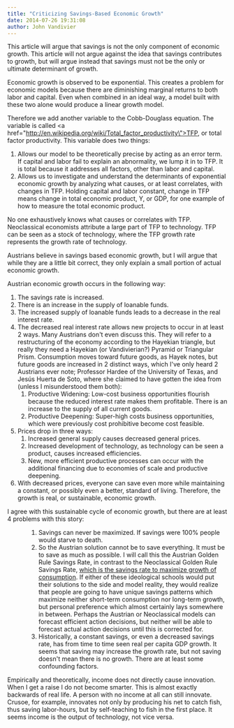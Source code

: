 ```yaml
---
title: "Criticizing Savings-Based Economic Growth"
date: 2014-07-26 19:31:08
author: John Vandivier
---
```




This article will argue that savings is not the only component of economic growth. This article will not argue against the idea that savings contributes to growth, but will argue instead that savings must not be the only or ultimate determinant of growth.

Economic growth is observed to be exponential. This creates a problem for economic models because there are diminishing marginal returns to both labor and capital. Even when combined in an ideal way, a model built with these two alone would produce a linear growth model.

Therefore we add another variable to the Cobb-Douglass equation. The variable is called <a href=\"http://en.wikipedia.org/wiki/Total_factor_productivity\">TFP, or total factor productivity</a>. This variable does two things:
<ol>
	<li>Allows our model to be theoretically precise by acting as an error term. If capital and labor fail to explain an abnormality, we lump it in to TFP. It is total because it addresses all factors, other than labor and capital.</li>
	<li>Allows us to investigate and understand the determinants of exponential economic growth by analyzing what causes, or at least correlates, with changes in TFP. Holding capital and labor constant, change in TFP means change in total economic product, Y, or GDP, for one example of how to measure the total economic product.</li>
</ol>
No one exhaustively knows what causes or correlates with TFP. Neoclassical economists attribute a large part of TFP to technology. TFP can be seen as a stock of technology, where the TFP growth rate represents the growth rate of technology.

Austrians believe in savings based economic growth, but I will argue that while they are a little bit correct, they only explain a small portion of actual economic growth.

Austrian economic growth occurs in the following way:
<ol>
	<li>The savings rate is increased.</li>
	<li>There is an increase in the supply of loanable funds.</li>
	<li>The increased supply of loanable funds leads to a decrease in the real interest rate.</li>
	<li>The decreased real interest rate allows new projects to occur in at least 2 ways. Many Austrians don't even discuss this. They will refer to a restructuring of the economy according to the Hayekian triangle, but really they need a Hayekian (or Vandivierian?) Pyramid or Triangular Prism. Consumption moves toward future goods, as Hayek notes, but future goods are increased in 2 distinct ways, which I've only heard 2 Austrians ever note; Professor Hardee of the University of Texas, and Jesús Huerta de Soto, where she claimed to have gotten the idea from (unless I misunderstood them both):
<ol>
	<li>Productive Widening: Low-cost business opportunities flourish because the reduced interest rate makes them profitable. There is an increase to the supply of all current goods.</li>
	<li>Productive Deepening: Super-high costs business opportunities, which were previously cost prohibitive become cost feasible.</li>
</ol>
</li>
	<li>Prices drop in three ways:
<ol>
	<li>Increased general supply causes decreased general prices.</li>
	<li>Increased development of technology, as technology can be seen a product, causes increased efficiencies.</li>
	<li>New, more efficient productive processes can occur with the additional financing due to economies of scale and productive deepening.</li>
</ol>
</li>
	<li>With decreased prices, everyone can save even more while maintaining a constant, or possibly even a better, standard of living. Therefore, the growth is real, or sustainable, economic growth.</li>
</ol>
I agree with this sustainable cycle of economic growth, but there are at least 4 problems with this story:
<ol>
<ol>
<ol>
	<li>Savings can never be maximized. If savings were 100% people would starve to death.</li>
	<li>So the Austrian solution cannot be to save everything. It must be to save as much as possible. I will call this the Austrian Golden Rule Savings Rate, in contrast to the Neoclassical Golden Rule Savings Rate, <a href=\"http://en.wikipedia.org/w/index.php?title=Golden_Rule_savings_rate&amp;oldid=610751878\">which is the savings rate to maximize growth of consumption</a>. If either of these ideological schools would put their solutions to the side and model reality, they would realize that people are going to have unique savings patterns which maximize neither short-term consumption nor long-term growth, but personal preference which almost certainly lays somewhere in between. Perhaps the Austrian or Neoclassical models can forecast efficient action decisions, but neither will be able to forecast actual action decisions until this is corrected for.</li>
	<li>Historically, a constant savings, or even a decreased savings rate, has from time to time seen real per capita GDP growth. It seems that saving may increase the growth rate, but not saving doesn't mean there is no growth. There are at least some confounding factors.</li>
</ol>
</ol>
</ol>
Empirically and theoretically, income does not directly cause innovation. When I get a raise I do not become smarter. This is almost exactly backwards of real life. A person with no income at all can still innovate. Crusoe, for example, innovates not only by producing his net to catch fish, thus saving labor-hours, but by self-teaching to fish in the first place. It seems income is the output of technology, not vice versa.

&nbsp;